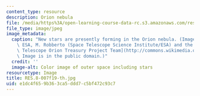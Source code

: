 ```yaml
---
content_type: resource
description: Orion nebula
file: /media/https%3A/open-learning-course-data-rc.s3.amazonaws.com/res-8-007-cosmic-origin-of-the-chemical-elements-fall-2019/e1dc4f659b363ca5ddd7c5bf472c93c7_RES.8-007f19-th.jpg
file_type: image/jpeg
image_metadata:
  caption: "New stars are presently forming in the Orion nebula. (Image by\_[NASA,\
    \ ESA, M. Robberto (Space Telescope Science Institute/ESA) and the Hubble Space\
    \ Telescope Orion Treasury Project Team](http://commons.wikimedia.org/w/index.php?curid=1164360).\
    \ Image is in the public domain.)"
  credit: ''
  image-alt: Color image of outer space including stars
resourcetype: Image
title: RES.8-007f19-th.jpg
uid: e1dc4f65-9b36-3ca5-ddd7-c5bf472c93c7
---
```

